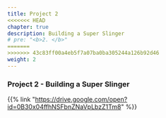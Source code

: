 ```yaml
---
title: Project 2
<<<<<<< HEAD
chapter: true
description: Building a Super Slinger
# pre: "<b>2. </b>"
=======
>>>>>>> 43c83ff00a4eb5f7a07ba0ba305244a126b92d46
weight: 2
---
```

### Project 2 - Building a Super Slinger

{{% link "https://drive.google.com/open?id=0B30x04ffhNSFbnZNaVpLbzZ1Tm8" %}}
